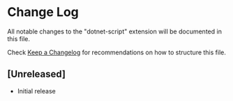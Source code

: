 # Change Log
All notable changes to the "dotnet-script" extension will be documented in this file.

Check [Keep a Changelog](http://keepachangelog.com/) for recommendations on how to structure this file.

## [Unreleased]
- Initial release